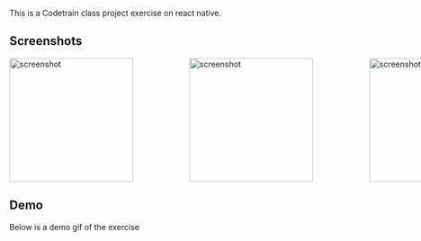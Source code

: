 This is a Codetrain class project exercise on react native.

## Screenshots
<div style="display: flex; align-items: center; gap: 100px">
	<img src="https://github.com/pyplacca/ct-rn-project-exercise/blob/master/screenshots/1.jpg" alt="screenshot" width="220px" height="auto">
	<img src="https://github.com/pyplacca/ct-rn-project-exercise/blob/master/screenshots/2.jpg" alt="screenshot" width="220px" height="auto">
	<img src="https://github.com/pyplacca/ct-rn-project-exercise/blob/master/screenshots/3.jpg" alt="screenshot" width="220px" height="auto">
</div>

## Demo
Below is a demo gif of the exercise

